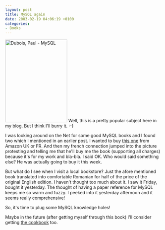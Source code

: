 ```yaml
---
layout: post
title: MySQL again
date: 2003-02-19 04:06:19 +0100
categories:
- Books
---
```

<img src="https://content.rusiczki.net/blogpics/mysql_book.JPG" width="200" height="266" alt="Dubois, Paul - MySQL" class="postimage" /> Well, this is a pretty popular subject here in my blog. But I think I'll burry it. :-)

I was looking around on the Net for some good MySQL books and I found two which I mentioned in an earlier post. I wanted to buy <a href="http://www.amazon.co.uk/exec/obidos/ASIN/0735709211/026-1593954-2034021" title="MySQL by Paul DuBois">this one</a> from Amazon UK or FR. And then my french connection jumped into the picture protesting and telling me that he'll buy me the book (supporting all charges) because it's for my work and bla-bla. I said OK. Who would said something else? He was actually going to buy it this week.

But what do I see when I visit a local bookstore? Just the afore mentioned book translated into comfortable Romanian for half of the price of the original English edition. I haven't thought too much about it. I saw it Friday, bought it yesterday. The thought of having a paper reference for MySQL keeps me so warm and fuzzy. I peeked into it yesterday afternoon and it seems really comprehensive!

So, it's time to plug some MySQL knowledge holes!

Maybe in the future (after getting myself through this book) I'll consider getting <a href="http://www.amazon.co.uk/exec/obidos/ASIN/0596001452/026-1593954-2034021" title="MySQL Cookbook by Paul DuBois">the cookbook</a> too.
